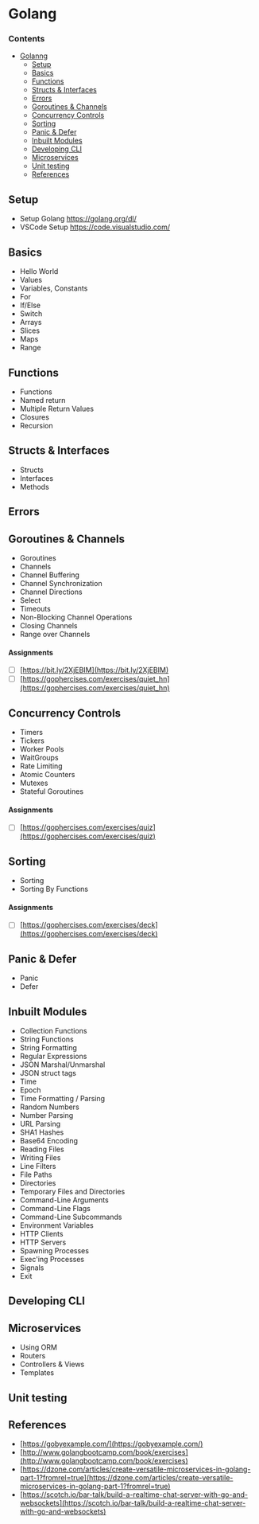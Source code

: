 # Golang

### Contents
- [Golanng](#golang)
    - [Setup](#setup)
    - [Basics](#basics)
    - [Functions](#functions)
    - [Structs & Interfaces](#structs-interfaces)
    - [Errors](#errors)
    - [Goroutines & Channels](#goroutines-and-channels)
    - [Concurrency Controls](#concurrency-controls)
    - [Sorting](#sorting)
    - [Panic & Defer](#panic-and-defer)
    - [Inbuilt Modules](#inbuilt-modules)
    - [Developing CLI](#developing-cli)
    - [Microservices](#microservices)
    - [Unit testing](#unit-testing)
    - [References](#references)


## Setup
- Setup Golang https://golang.org/dl/
- VSCode Setup https://code.visualstudio.com/ 

## Basics
- Hello World
- Values
- Variables, Constants
- For
- If/Else
- Switch
- Arrays
- Slices
- Maps
- Range

## Functions
- Functions
- Named return 
- Multiple Return Values
- Closures
- Recursion

## Structs & Interfaces
- Structs
- Interfaces
- Methods

## Errors

## Goroutines & Channels
- Goroutines
- Channels
- Channel Buffering
- Channel Synchronization
- Channel Directions
- Select
- Timeouts
- Non-Blocking Channel Operations
- Closing Channels
- Range over Channels

#### Assignments
- [ ] [https://bit.ly/2XjEBIM](https://bit.ly/2XjEBIM)
- [ ] [https://gophercises.com/exercises/quiet_hn](https://gophercises.com/exercises/quiet_hn)

## Concurrency Controls
- Timers
- Tickers
- Worker Pools
- WaitGroups
- Rate Limiting
- Atomic Counters
- Mutexes
- Stateful Goroutines
#### Assignments
- [ ] [https://gophercises.com/exercises/quiz](https://gophercises.com/exercises/quiz)

## Sorting
- Sorting
- Sorting By Functions
#### Assignments
- [ ] [https://gophercises.com/exercises/deck](https://gophercises.com/exercises/deck)

## Panic & Defer
- Panic
- Defer

## Inbuilt Modules
- Collection Functions
- String Functions
- String Formatting
- Regular Expressions
- JSON Marshal/Unmarshal
- JSON struct tags
- Time
- Epoch
- Time Formatting / Parsing
- Random Numbers
- Number Parsing
- URL Parsing
- SHA1 Hashes
- Base64 Encoding
- Reading Files
- Writing Files
- Line Filters
- File Paths
- Directories
- Temporary Files and Directories
- Command-Line Arguments
- Command-Line Flags
- Command-Line Subcommands
- Environment Variables
- HTTP Clients
- HTTP Servers
- Spawning Processes
- Exec'ing Processes
- Signals
- Exit

## Developing CLI

## Microservices
- Using ORM
- Routers
- Controllers & Views
- Templates

## Unit testing

## References
- [https://gobyexample.com/](https://gobyexample.com/)
- [http://www.golangbootcamp.com/book/exercises](http://www.golangbootcamp.com/book/exercises)
- [https://dzone.com/articles/create-versatile-microservices-in-golang-part-1?fromrel=true](https://dzone.com/articles/create-versatile-microservices-in-golang-part-1?fromrel=true)
- [https://scotch.io/bar-talk/build-a-realtime-chat-server-with-go-and-websockets](https://scotch.io/bar-talk/build-a-realtime-chat-server-with-go-and-websockets)
